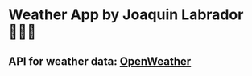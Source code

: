 # Weather App by Joaquin Labrador 👨🏼‍💻

## API for weather data: <a href='https://openweathermap.org/api'>OpenWeather</a>
